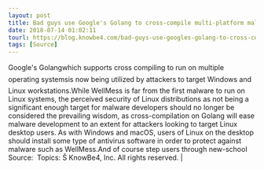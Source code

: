 ```yaml
---
layout: post
title: Bad guys use Google's Golang to cross-compile multi-platform malware
date: 2018-07-14 01:02:11
tourl: https://blog.knowbe4.com/bad-guys-use-googles-golang-to-cross-compile-multi-platform-malware
tags: [Source]
---
```

Google's Golangwhich supports cross compiling to run on multiple operating systemsis now being utilized by attackers to target Windows and Linux workstations.While WellMess is far from the first malware to run on Linux systems, the perceived security of Linux distributions as not being a significant enough target for malware developers should no longer be considered the prevailing wisdom, as cross-compilation on Golang will ease malware development to an extent for attackers looking to target Linux desktop users. As with Windows and macOS, users of Linux on the desktop should install some type of antivirus software in order to protect against malware such as WellMess.And of course step users through new-school Source:  Topics: Š KnowBe4, Inc. All rights reserved. | 